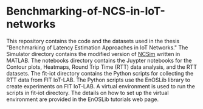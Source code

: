 # Benchmarking-of-NCS-in-IoT-networks
This repository contains the code and the datasets used in the thesis "Benchmarking of Latency Estimation Approaches in IoT Networks." The Simulator directory contains the modified version of [NCSim](https://github.com/chenyang03/NCSim) written in MATLAB. The notebooks directory contains the Juypter notebooks for the Contour plots, Heatmaps, Round Trip Time (RTT) data analysis, and the RTT datasets. The fit-iot directory contains the Python scripts for collecting the RTT data from FIT IoT-LAB. The Python scripts use the EnOSLib library to create experiments on FIT IoT-LAB. A virtual environment is used to run the scripts in fit-iot directory. The details on how to set up the virtual environment are provided in the EnOSLib tutorials web page. 
